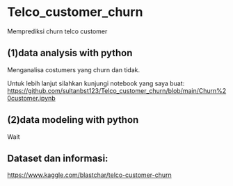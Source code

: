 # Telco_customer_churn

Memprediksi churn telco customer

## (1)data analysis with python
Menganalisa costumers yang churn dan tidak.

Untuk lebih lanjut silahkan kunjungi notebook yang saya buat:
https://github.com/sultanbst123/Telco_customer_churn/blob/main/Churn%20customer.ipynb

## (2)data modeling with python

Wait

## Dataset dan informasi:
https://www.kaggle.com/blastchar/telco-customer-churn
